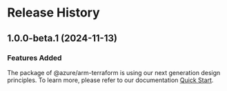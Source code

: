 # Release History
    
## 1.0.0-beta.1 (2024-11-13)

### Features Added

The package of @azure/arm-terraform is using our next generation design principles. To learn more, please refer to our documentation [Quick Start](https://aka.ms/azsdk/js/mgmt/quickstart).
